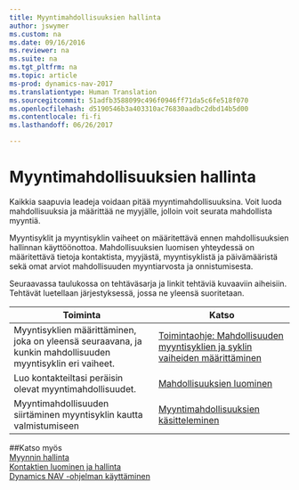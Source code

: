 ```yaml
---
title: Myyntimahdollisuuksien hallinta
author: jswymer
ms.custom: na
ms.date: 09/16/2016
ms.reviewer: na
ms.suite: na
ms.tgt_pltfrm: na
ms.topic: article
ms-prod: dynamics-nav-2017
ms.translationtype: Human Translation
ms.sourcegitcommit: 51adfb3588099c496f0946ff71da5c6fe518f070
ms.openlocfilehash: d5190546b3a403310ac76830aadbc2dbd14b5d00
ms.contentlocale: fi-fi
ms.lasthandoff: 06/26/2017

---
```

# <a name="manage-sales-opportunities"></a>Myyntimahdollisuuksien hallinta
Kaikkia saapuvia leadeja voidaan pitää myyntimahdollisuuksina. Voit luoda mahdollisuuksia ja määrittää ne myyjälle, jolloin voit seurata mahdollista myyntiä.

Myyntisyklit ja myyntisyklin vaiheet on määritettävä ennen mahdollisuuksien hallinnan käyttöönottoa. Mahdollisuuksien luomisen yhteydessä on määritettävä tietoja kontaktista, myyjästä, myyntisyklistä ja päivämääristä sekä omat arviot mahdollisuuden myyntiarvosta ja onnistumisesta.

Seuraavassa taulukossa on tehtäväsarja ja linkit tehtäviä kuvaaviin aiheisiin. Tehtävät luetellaan järjestyksessä, jossa ne yleensä suoritetaan.

|Toiminta |Katso |
|---|-----|
|Myyntisyklien määrittäminen, joka on yleensä seuraavana, ja kunkin mahdollisuuden myyntisyklin eri vaiheet.|[Toimintaohje: Mahdollisuuden myyntisyklien ja syklin vaiheiden määrittäminen](marketing-how-setup-opportunity-sales-cycles-stages.md)|
|Luo kontakteiltasi peräisin olevat myyntimahdollisuudet.|[Mahdollisuuksien luominen](marketing-how-create-opportunities.md)|
|Myyntimahdollisuuden siirtäminen myyntisyklin kautta valmistumiseen|[Myyntimahdollisuuksien käsitteleminen](marketing-processing-sales-opportunities.md)|


##<a name="see-also"></a>Katso myös  
[Myynnin hallinta](sales-manage-sales.md)  
[Kontaktien luominen ja hallinta](marketing-contacts.md)  
[Dynamics NAV -ohjelman käyttäminen](ui-work-product.md)

